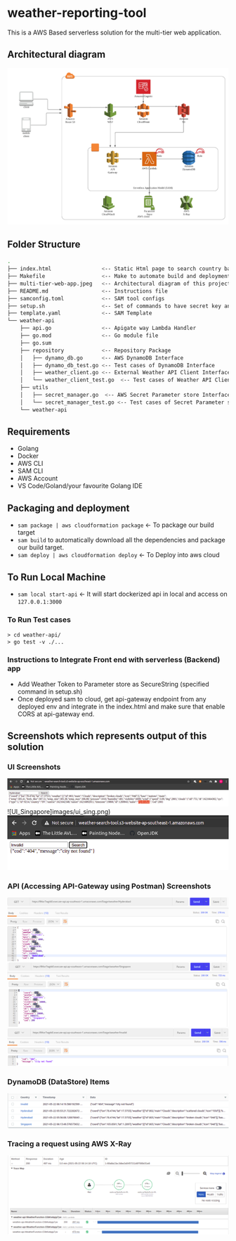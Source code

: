 # weather-reporting-tool

This is a AWS Based serverless solution for the multi-tier web application.

## Architectural diagram

![Architectural diagram](multi-tier-web-app.jpeg)

## Folder Structure

```bash
.
├── index.html                <-- Static Html page to search country based weather
├── Makefile                  <-- Make to automate build and deployments
├── multi-tier-web-app.jpeg   <-- Architectural diagram of this project
├── README.md                 <-- Instructions file
├── samconfig.toml            <-- SAM tool configs
├── setup.sh                  <-- Set of commands to have secret key and s3 static website
├── template.yaml             <-- SAM Template
└── weather-api
    ├── api.go                <-- Apigate way Lambda Handler
    ├── go.mod                <-- Go module file
    ├── go.sum
    ├── repository            <-- Repository Package
    │   ├── dynamo_db.go      <-- AWS DynamoDB Interface
    │   ├── dynamo_db_test.go <-- Test cases of DynamoDB Interface
    │   ├── weather_client.go <-- External Weather API Client Interface
    │   └── weather_client_test.go  <-- Test cases of Weather API Client Interface
    ├── utils
    │   ├── secret_manager.go  <-- AWS Secret Parameter store Interface
    │   └── secret_manager_test.go <-- Test cases of Secret Parameter store Interface
    └── weather-api
```

## Requirements

* Golang
* Docker
* AWS CLI
* SAM CLI
* AWS Account
* VS Code/Goland/your favourite Golang IDE

## Packaging and deployment
* `sam package | aws cloudformation package` <- To package our build target
* `sam build` to automatically download all the dependencies and package our build target.
* `sam deploy | aws cloudformation deploy` <- To Deploy into aws cloud

## To Run Local Machine
* `sam local start-api` <- It will start dockerized api in local and access on `127.0.0.1:3000`

### To Run Test cases

```shell
> cd weather-api/
> go test -v ./...
```

### Instructions to Integrate Front end with serverless (Backend) app
* Add Weather Token to Parameter store as SecureString (specified command in setup.sh)
* Once deployed sam to cloud, get api-gateway endpoint from any deployed env and integrate in the index.html and make sure that enable CORS at api-gateway end.


## Screenshots which represents output of this solution

### UI Screenshots

![UI_Hyderabd](images/ui_hyd.png)
![UI_Singapore]images/ui_sing.png)
![UI_Invalid](images/ui_invalid.png)

### API (Accessing API-Gateway using Postman) Screenshots

![API_Hyderabd](images/api_req_hyd.png)
![API_Singapore](images/api_req_sing.png)
![API_Invalid](images/api_req_invalid.png)

### DynamoDB (DataStore) Items
![DynamoDB](images/dynamo_items.png)

### Tracing a request using AWS X-Ray

![X_Ray](images/x-ray-trace.png)